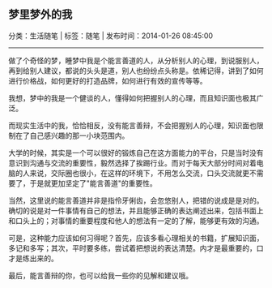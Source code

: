 ## 梦里梦外的我

分类：生活随笔 | 标签：随笔 | 发布时间：2014-01-26 08:45:00

___

做了个奇怪的梦，睡梦中我是个能言善道的人，从分析别人的心理，到说服别人，再到给别人建议，都说的头头是道，别人也纷纷点头称是。依稀记得，讲到了如何进行价格战，如何更好的打造品牌，如何进行有效的宣传等等。

我想，梦中的我是一个健谈的人，懂得如何把握别人的心理，而且知识面也极其广泛。

而现实生活中的我，恰恰相反，没有能言善辩，不会把握别人的心理，知识面也限制在了自己感兴趣的那一小块范围内。

大学的时候，其实是一个可以很好的锻炼自己在这方面能力的平台，只是当时没有意识到沟通与交流的重要性，毅然选择了挨踢行业。而对于每天大部分时间对着电脑的人来说，交际圈也很小，在这样的环境下，不用怎么交流，口头交流就更不需要了，于是就更加坚定了"能言善道"的重要性。

当然，这里说的能言善道并非是指伶牙俐齿，会忽悠别人，把错的说成是是对的。确切的说是对一件事情有自己的想法，并且能够正确的表达阐述出来，包括书面上和口头上的；对事情的重要程度和他人的想法有一定的了解，能够更有效的沟通。

可是，这种能力应该如何习得呢？首先，应该多看心理相关的书籍，扩展知识面，多记和多写；其次，平时要多练，尝试着把想说的表达清楚。内才是最重要的，口才是练出来的。

最后，能言善辩的你，也可以给我一些你的见解和建议哦。